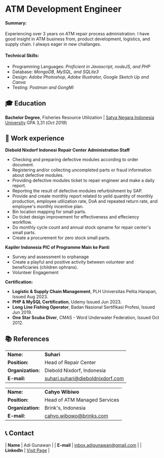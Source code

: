 # ATM Development Engineer

#### Summary: 
Experiencing over 3 years on ATM repair process administration. I have good insight in ATM business from, product development, logistics, and supply chain. I always eager in new challanges.


#### Technical Skills:

- Programming Languages: _Proficient in Javascript, nodeJS, and PHP_
- Database: _MongoDB, MySQL, and SQLite3_
- Design: _Adobe Photoshop, Adobe Illustrator, Google Sketch Up and Canva_
- Testing: _Postman and GongMi_

  
## 🎓 Education
**Bachelor Degree**, Fisheries Resource Utilization | <a href="https://tnau.ac.in/](https://usni.ac.id/v1/)" target="_blank">Satya Negara Indonesia University</a> GPA 3,31 (_Oct 2019_)		  		


## 💼 Work experience 
**Diebold Nixdorf Indonesi**
**Repair Center Administration Staff**
- Checking and preparing defective modules according to order document.
- Registering and/or collecting uncompleted parts or fraud information about defective modules.
- Providing defective modules ticket to repair engineer and make a daily report.
- Reporting the result of defective modules refurbishment by SAP.
- Provide and create monthly report related to yeild quantity of monthly production, employee utilization rate, DoA and repeated return rate, and employee's monthly incentive plan.
- Bin location mapping for small parts.
- Do ticket design improvement for effectiveness and effeciency workflow.
- Do monthly cycle count and annual stock opname for repair center's small parts.
- Create a procurement for zero stock small parts.

**Kapiler Indonesia**
**PIC of Programme Main ke Panti**
- Survey and assessment to orphanage
- Create a playful and positive activity
between volunteer and beneficiaries
(children ophrans).
- Volunteer Engagement

**Certification:**
  
- **Logistic & Supply Chain Management**, PLH Universitas Pelita Harapan, Issued Aug 2023.
- **PHP & MySQL Certification**, Udemy Issued Jun 2023.  
- **Long Line Fishing Operator**, Badan Nasional Sertifikasi Profesi, Issued Jun 2019. 
- **One Star Scuba Diver**, CMAS - Word Underwater Federation, Issued Oct 2012.


## 📚 References

|     |     |
|:----|:----|
| **Name:** | **Suhari** |
| **Position:** | Head of Repair Center |
| **Organization:** | Diebold Nixdorf, Indonesia |
| **E-mail:** | <a href="mailto:suhari.suhari@dieboldnixdorf.com">suhari.suhari@dieboldnixdorf.com</a> |

|     |     |
|:----|:----|
| **Name:** | **Cahyo Wibiwo** |
| **Position:** | Head of ATM Managed Services |
| **Organization:** | Brink's, Indonesia |
| **E-mail:** | <a href="mailto:cahyo.wibowo@brinks.com">cahyo.wibowo@brinks.com</a> |


## 📞 Contact

| **Name**   | Adi Gunawan | 
| **E-mail**   | <a href="mailto:inbox.adigunawan@gmail.com">inbox.adigunawan@gmail.com</a> | 
| **LinkedIn**   | <a href="https://www.linkedin.com/in/adi-gunawan-292613188/)" target="_blank">Visit Page</a> | 
